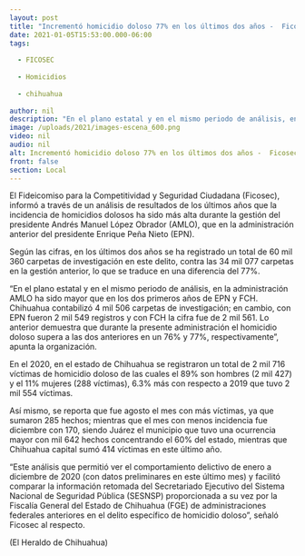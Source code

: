```yaml
---
layout: post
title: "Incrementó homicidio doloso 77% en los últimos dos años -  Ficosec"
date: 2021-01-05T15:53:00.000-06:00
tags:
  
  - FICOSEC
  
  - Homicidios
  
  - chihuahua
  
author: nil
description: "En el plano estatal y en el mismo periodo de análisis, en la administración AMLO ha sido mayor que en los dos primeros años de Enrique Peña Nieto y Felipe Calderón"
image: /uploads/2021/images-escena_600.png
video: nil
audio: nil
alt: Incrementó homicidio doloso 77% en los últimos dos años -  Ficosec
front: false
section: Local
---
```


El Fideicomiso para la Competitividad y Seguridad Ciudadana (Ficosec), informó a través de un análisis de resultados de los últimos años que la incidencia de homicidios dolosos ha sido más alta durante la gestión del presidente Andrés Manuel López Obrador (AMLO), que en la administración anterior del presidente Enrique Peña Nieto (EPN).

Según las cifras, en los últimos dos años se ha registrado un total de 60 mil 360 carpetas de investigación en este delito, contra las 34 mil 077 carpetas en la gestión anterior, lo que se traduce en una diferencia del 77%.

“En el plano estatal y en el mismo periodo de análisis, en la administración AMLO ha sido mayor que en los dos primeros años de EPN y FCH. Chihuahua contabilizó 4 mil 506 carpetas de investigación; en cambio, con EPN fueron 2 mil 549 registros y con FCH la cifra fue de 2 mil 561. Lo anterior demuestra que durante la presente administración el homicidio doloso supera a las dos anteriores en un 76% y 77%, respectivamente”, apunta la organización.

En el 2020, en el estado de Chihuahua se registraron un total de 2 mil 716 víctimas de homicidio doloso de las cuales el 89% son hombres (2 mil 427) y el 11% mujeres (288 víctimas), 6.3% más con respecto a 2019 que tuvo 2 mil 554 víctimas.

Así mismo, se reporta que fue agosto el mes con más víctimas, ya que sumaron 285 hechos; mientras que el mes con menos incidencia fue diciembre con 170, siendo Juárez el municipio que tuvo una ocurrencia mayor con mil 642 hechos concentrando el 60% del estado, mientras que Chihuahua capital sumó 414 víctimas en este último año.

“Este análisis que permitió ver el comportamiento delictivo de enero a diciembre de 2020 (con datos preliminares en este último mes) y facilitó comparar la información retomada del Secretariado Ejecutivo del Sistema Nacional de Seguridad Pública (SESNSP) proporcionada a su vez por la Fiscalía General del Estado de Chihuahua (FGE) de administraciones federales anteriores en el delito específico de homicidio doloso”, señaló Ficosec al respecto.

(El Heraldo de Chihuahua)